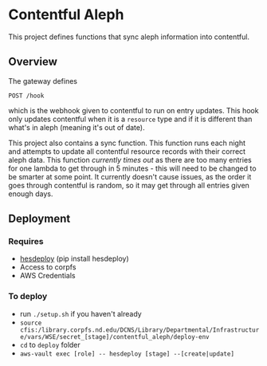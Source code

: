 # Contentful Aleph
This project defines functions that sync aleph information into contentful.

## Overview
The gateway defines
```
POST /hook
```
which is the webhook given to contentful to run on entry updates. This hook
only updates contentful when it is a `resource` type and if it is different than what's in aleph
(meaning it's out of date).

This project also contains a sync function. This function runs each night and attempts to update
all contentful resource records with their correct aleph data. This function *currently times out*
as there are too many entries for one lambda to get through in 5 minutes - this will need to be changed to be smarter
at some point. It currently doesn't cause issues, as the order it goes through contentful is random, so it may
get through all entries given enough days.

## Deployment
### Requires
- [hesdeploy](https://github.com/ndlib/hesburgh_utilities/blob/master/scripts/HESDEPLOY.md) (pip install hesdeploy)
- Access to corpfs
- AWS Credentials

### To deploy
- run `./setup.sh` if you haven't already
- `source cfis:/library.corpfs.nd.edu/DCNS/Library/Departmental/Infrastructure/vars/WSE/secret_[stage]/contentful_aleph/deploy-env`
- `cd` to `deploy` folder
- `aws-vault exec [role] -- hesdeploy [stage] --[create|update]`